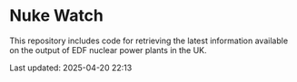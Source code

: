# Nuke Watch

This repository includes code for retrieving the latest information available on the output of EDF nuclear power plants in the UK.

Last updated: 2025-04-20 22:13